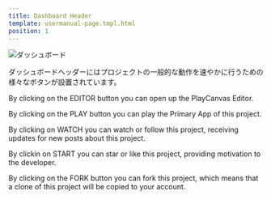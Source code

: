 ```yaml
---
title: Dashboard Header
template: usermanual-page.tmpl.html
position: 1
---
```


![ダッシュボード][1]

ダッシュボードヘッダーにはプロジェクトの一般的な動作を速やかに行うための様々なボタンが設置されています。

By clicking on the EDITOR button you can open up the PlayCanvas Editor.

By clicking on the PLAY button you can play the Primary App of this project.

By clicking on WATCH you can watch or follow this project, receiving updates for new posts about this project.

By clickin on START you can star or like this project, providing motivation to the developer.

By clicking on the FORK button you can fork this project, which means that a clone of this project will be copied to your account.

[1]: /images/platform/dashboard_header.jpg


